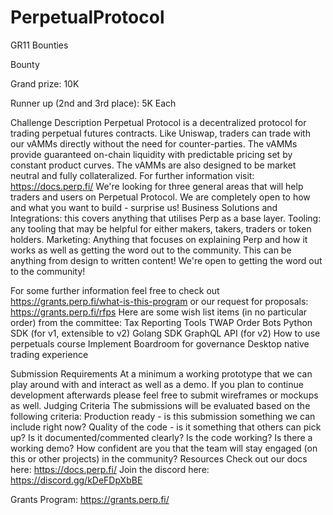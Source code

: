 # PerpetualProtocol
GR11 Bounties

Bounty

Grand prize: 10K

Runner up (2nd and 3rd place): 5K Each

Challenge Description
Perpetual Protocol is a decentralized protocol for trading perpetual futures contracts. Like Uniswap, traders can trade with our vAMMs directly without the need for counter-parties. The vAMMs provide guaranteed on-chain liquidity with predictable pricing set by constant product curves. The vAMMs are also designed to be market neutral and fully collateralized.
For further information visit: https://docs.perp.fi/
We're looking for three general areas that will help traders and users on Perpetual Protocol. We are completely open to how and what you want to build - surprise us! 
Business Solutions and Integrations: this covers anything that utilises Perp as a base layer. 
Tooling: any tooling that may be helpful for either makers, takers, traders or token holders.
Marketing: Anything that focuses on explaining Perp and how it works as well as getting the word out to the community. This can be anything from design to written content! We're open to getting the word out to the community!
 
For some further information feel free to check out https://grants.perp.fi/what-is-this-program or our request for proposals: https://grants.perp.fi/rfps 
Here are some wish list items (in no particular order) from the committee:
Tax Reporting Tools 
TWAP Order Bots 
Python SDK (for v1, extensible to v2) 
Golang SDK
GraphQL API (for v2)
How to use perpetuals course
Implement Boardroom for governance
Desktop native trading experience
 
Submission Requirements
At a minimum a working prototype that we can play around with and interact as well as a demo. If you plan to continue development afterwards please feel free to submit wireframes or mockups as well.
Judging Criteria
The submissions will be evaluated based on the following criteria:
Production ready - is this submission something we can include right now?
Quality of the code - is it something that others can pick up? Is it documented/commented clearly?
Is the code working?
Is there a working demo?
How confident are you that the team will stay engaged (on this or other projects) in the community?
Resources
Check out our docs here: https://docs.perp.fi/
Join the discord here: https://discord.gg/kDeFDpXbBE
 
Grants Program: https://grants.perp.fi/

